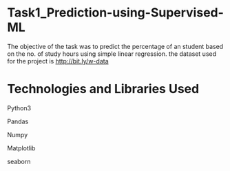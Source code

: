 # Task1_Prediction-using-Supervised-ML
The objective of the task was to predict the percentage of an student based on the no. of study hours using simple linear regression.
the dataset used for the project is http://bit.ly/w-data 
# Technologies and Libraries Used

Python3

Pandas

Numpy

Matplotlib

seaborn
